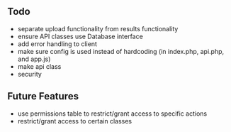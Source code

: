 ## Todo

- separate upload functionality from results functionality
- ensure API classes use Database interface
- add error handling to client
- make sure config is used instead of hardcoding (in index.php, api.php, and app.js)
- make api class
- security


## Future Features

- use permissions table to restrict/grant access to specific actions
- restrict/grant access to certain classes
